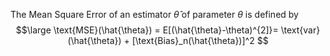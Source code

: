 The Mean Square Error of an estimator $\hat{\theta}$ of parameter $\theta$ is defined by
$$\large
\text{MSE}(\hat{\theta}) = E[(\hat{\theta}-\theta)^{2]}= \text{var}(\hat{\theta}) + [\text{Bias}_n(\hat{\theta})]^2
$$
